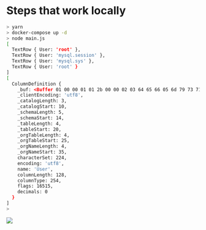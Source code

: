 # Steps that work locally
```zsh
> yarn
> docker-compose up -d
> node main.js
[
  TextRow { User: 'root' },
  TextRow { User: 'mysql.session' },
  TextRow { User: 'mysql.sys' },
  TextRow { User: 'root' }
]
[
  ColumnDefinition {
    _buf: <Buffer 01 00 00 01 01 2b 00 00 02 03 64 65 66 05 6d 79 73 71 6c 04 75 73 65 72 04 75 73 65 72 04 55 73 65 72 04 55 73 65 72 0c e0 00 80 00 00 00 fe 83 40 00 ... 70 more bytes>,
    _clientEncoding: 'utf8',
    _catalogLength: 3,
    _catalogStart: 10,
    _schemaLength: 5,
    _schemaStart: 14,
    _tableLength: 4,
    _tableStart: 20,
    _orgTableLength: 4,
    _orgTableStart: 25,
    _orgNameLength: 4,
    _orgNameStart: 35,
    characterSet: 224,
    encoding: 'utf8',
    name: 'User',
    columnLength: 128,
    columnType: 254,
    flags: 16515,
    decimals: 0
  }
]
>
```

<a href="https://gitpod.io/#https://github.com/takuyahara/gitpod-mysql2" target="_blank" rel="noopener noreferrer"><img src="https://gitpod.io/button/open-in-gitpod.svg" /></a>

